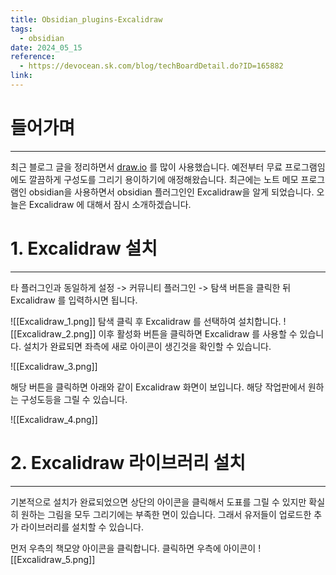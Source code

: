 ```yaml
---
title: Obsidian_plugins-Excalidraw
tags:
  - obsidian
date: 2024_05_15
reference:
  - https://devocean.sk.com/blog/techBoardDetail.do?ID=165882
link:
---
```

# 들어가며
___
최근 블로그 글을 정리하면서 [draw.io](https://app.diagrams.net/) 를 많이 사용했습니다. 예전부터 무료 프로그램임에도 깔끔하게 구성도를 그리기 용이하기에 애정해왔습니다.
최근에는 노트 메모 프로그램인 obsidian을 사용하면서 obsidian 플러그인인 Excalidraw을 알게 되었습니다.
오늘은 Excalidraw 에 대해서 잠시 소개하겠습니다.

# 1. Excalidraw 설치
---
타 플러그인과 동일하게 설정 -> 커뮤니티 플러그인 -> 탐색 버튼을 클릭한 뒤 Excalidraw 를 입력하시면 됩니다.

![[Excalidraw_1.png]]
탐색 클릭 후 Excalidraw 를 선택하여 설치합니다.
![[Excalidraw_2.png]]
이후 활성화 버튼을 클릭하면 Excalidraw 를 사용할 수 있습니다.
설치가 완료되면 좌측에 새로 아이콘이 생긴것을 확인할 수 있습니다.

![[Excalidraw_3.png]]

해당 버튼을 클릭하면 아래와 같이 Excalidraw 화면이 보입니다. 해당 작업판에서 원하는 구성도등을 그릴 수 있습니다.

![[Excalidraw_4.png]]

# 2. Excalidraw 라이브러리 설치
---
기본적으로 설치가 완료되었으면 상단의 아이콘을 클릭해서 도표를 그릴 수 있지만 확실히 원하는 그림을 모두 그리기에는 부족한 면이 있습니다. 그래서 유저들이 업로드한 추가 라이브러리를 설치할 수 있습니다.

먼저 우측의 책모양 아이콘을 클릭합니다. 클릭하면 우측에 아이콘이 
![[Excalidraw_5.png]]


